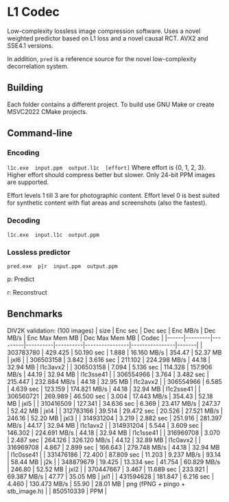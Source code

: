 # L1 Codec

Low-complexity lossless image compression software.
Uses a novel weighted predictor based on L1 loss and a novel causal RCT.
AVX2 and SSE4.1 versions.

In addition, `pred` is a reference source for the novel low-complexity decorrelation system.

## Building
Each folder contains a different project.
To build use GNU Make or create MSVC2022 CMake projects.

## Command-line
### Encoding
`l1c.exe  input.ppm  output.l1c  [effort]`
Where effort is {0, 1, 2, 3}. Higher effort should compress better but slower.
Only 24-bit PPM images are supported.

Effort levels 1 till 3 are for photographic content.
Effort level 0 is best suited for synthetic content with flat areas and screenshots (also the fastest).

### Decoding
`l1c.exe  input.l1c  output.ppm`

### Lossless predictor
`pred.exe  p|r  input.ppm  output.ppm`

p: Predict

r: Reconstruct

## Benchmarks

DIV2K validation: (100 images)
| size | Enc sec | Dec sec | Enc MB/s | Dec MB/s | Enc Max Mem MB | Dec Max Mem MB | Codec |
|------|---------|---------|----------|----------|----------------|----------------|-------|
| 303783780 |    429.425 |  50.190 sec |     1.888 |   16.160 MB/s |  354.47  |  52.37 MB | jxl6				|
| 306503158 |      3.842 |   3.616 sec |   211.102 |  224.298 MB/s |   44.18  |  32.94 MB | l1c3avx2				|
| 306503158 |      7.094 |   5.136 sec |   114.328 |  157.906 MB/s |   44.19  |  32.94 MB | l1c3sse41				|
| 306554966 |      3.764 |   3.482 sec |   215.447 |  232.884 MB/s |   44.18  |  32.95 MB | l1c2avx2				|
| 306554966 |      6.585 |   4.639 sec |   123.159 |  174.821 MB/s |   44.18  |  32.94 MB | l1c2sse41				|
| 306560721 |    269.989 |  46.500 sec |     3.004 |   17.443 MB/s |  354.43  |  52.18 MB | jxl5				|
| 310416509 |    127.341 |  34.636 sec |     6.369 |   23.417 MB/s |  247.37  |  52.42 MB | jxl4				|
| 312783166 |     39.514 |  29.472 sec |    20.526 |   27.521 MB/s |  246.16  |  52.20 MB | jxl3				|
| 314931204 |      3.219 |   2.882 sec |   251.916 |  281.397 MB/s |   44.17  |  32.94 MB | l1c1avx2				|
| 314931204 |      5.544 |   3.609 sec |   146.302 |  224.691 MB/s |   44.18  |  32.94 MB | l1c1sse41				|
| 316969708 |      3.070 |   2.487 sec |   264.126 |  326.120 MB/s |   44.12  |  32.89 MB | l1c0avx2				|
| 316969708 |      4.867 |   2.899 sec |   166.643 |  279.748 MB/s |   44.18  |  32.94 MB | l1c0sse41				|
| 331476186 |     72.400 |  87.809 sec |    11.203 |    9.237 MB/s |   93.14  |  58.44 MB | j2k					|
| 348879679 |     19.425 |  13.334 sec |    41.754 |   60.829 MB/s |  246.80  |  52.52 MB | jxl2				|
| 370447667 |      3.467 |  11.689 sec |   233.921 |   69.387 MB/s |   47.77  |  35.05 MB | jxl1				|
| 431594628 |    181.847 |   6.216 sec |     4.460 |  130.473 MB/s |   55.90  |  28.01 MB | png (fPNG + pingo + stb_image.h)	|
| 850510339 | PPM |
